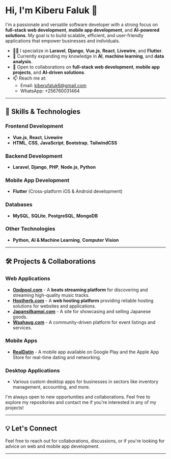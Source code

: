 # Hi, I'm Kiberu Faluk 👋

I'm a passionate and versatile software developer with a strong focus on **full-stack web development**, **mobile app development**, and **AI-powered solutions**. My goal is to build scalable, efficient, and user-friendly applications that empower businesses and individuals.

- 👨‍💻 I specialize in **Laravel**, **Django**, **Vue.js**, **React**, **Livewire**, and **Flutter**.
- 🌱 Currently expanding my knowledge in **AI**, **machine learning**, and **data analysis**.
- 💞️ Open to collaborations on **full-stack web development**, **mobile app projects**, and **AI-driven solutions**.
- 📫 Reach me at:
  - Email: [kiberufaluk6@gmail.com](mailto:kiberufaluk6@gmail.com)
  - WhatsApp: +256760031464

---

## 🚀 Skills & Technologies

### **Frontend Development**
- **Vue.js**, **React**, **Livewire**
- **HTML**, **CSS**, **JavaScript**, **Bootstrap**, **TailwindCSS**

### **Backend Development**
- **Laravel**, **Django**, **PHP**, **Node.js**, **Python**

### **Mobile App Development**
- **Flutter** (Cross-platform iOS & Android development)

### **Databases**
- **MySQL**, **SQLite**, **PostgreSQL**, **MongoDB**

### **Other Technologies**
- **Python**, **AI & Machine Learning**, **Computer Vision**

---

## 🛠️ Projects & Collaborations

### **Web Applications**
- [**Opdpool.com**](https://www.opdpool.com) - A **beats streaming platform** for discovering and streaming high-quality music tracks.
- [**Hostherb.com**](https://www.hostherb.com) - A **web hosting platform** providing reliable hosting solutions for websites and applications.
- [**Japansilkampi.com**](https://www.japansilkampi.com) - A site for showcasing and selling Japanese goods.
- [**Waahaug.com**](https://www.waahaug.com) - A community-driven platform for event listings and services.

### **Mobile Apps**
- [**RealDatin**](https://play.google.com/store/apps/details?id=com.realdatin) - A mobile app available on Google Play and the Apple App Store for real-time dating and networking.

### **Desktop Applications**
- Various custom desktop apps for businesses in sectors like inventory management, accounting, and more.

I'm always open to new opportunities and collaborations. Feel free to explore my repositories and contact me if you're interested in any of my projects!

---

## 💡 Let's Connect

Feel free to reach out for collaborations, discussions, or if you're looking for advice on web and mobile app development.

---

<!---
kingfaluk/kingfaluk is a ✨ special ✨ repository because its `README.md` (this file) appears on your GitHub profile.
You can click the Preview link to take a look at your changes.
--->
